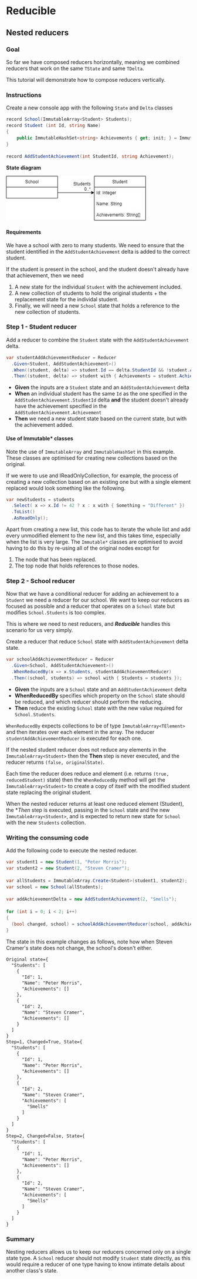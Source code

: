 ﻿# Reducible
## Nested reducers
### Goal
So far we have composed reducers horizontally, meaning we combined reducers that
work on the same `TState` and same `TDelta`.

This tutorial will demonstrate how to compose reducers vertically.


### Instructions

Create a new console app with the following `State` and `Delta` classes

```c#
record School(ImmutableArray<Student> Students);
record Student (int Id, string Name)
{
	public ImmutableHashSet<string> Achievements { get; init; } = ImmutableHashSet.Create<string>(StringComparer.InvariantCultureIgnoreCase);
}

record AddStudentAchievement(int StudentId, string Achievement);
```

**State diagram**

![](./../../../Images/4-tree-state.jpg)


#### Requirements
We have a school with zero to many students. We need to ensure that the student
identified in the `AddStudentAchievement` delta is added to the correct student.

If the student is present in the school, and the student doesn't already have
that achievement, then we need

1. A new state for the individual `Student` with the achievement included.
2. A new collection of students to hold the original students + the replacement
   state for the individal student.
3. Finally, we will need a new `School` state that holds a reference to the
   new collection of students.

### Step 1 - Student reducer

Add a reducer to combine the `Student` state with the `AddStudentAchievement` delta.

```c#
var studentAddAchievementReducer = Reducer
  .Given<Student, AddStudentAchievement>()
  .When((student, delta) => student.Id == delta.StudentId && !student.Achievements.Contains(delta.Achievement))
  .Then((student, delta) => student with { Achievements = student.Achievements.Add(delta.Achievement) });
```

* **Given** the inputs are a `Student` state and an `AddStudentAchievement` delta
* **When** an individual student has the same `Id` as the one specified in the `AddStudentAchievement.StudentId` delta **and**
the student doesn't already have the achievement specified in the `AddStudentAchievement.Achievement`
* **Then** we need a new student state based on the current state, but with the achievement added.

#### Use of Immutable* classes
Note the use of `ImmutableArray` and `ImmutableHashSet` in this example. These classes are optimised for creating new collections
based on the original.

If we were to use and IReadOnlyCollection, for example, the process of creating a new collection based on an existing one but with
a single element replaced would look something like the following.

```c#
var newStudents = students
  .Select( x => x.Id != 42 ? x : x with { Something = "Different" })
  .ToList()
  .AsReadOnly();
```

Apart from creating a new list, this code has to iterate the whole list and add every unmodified element to the new list, and this
takes time, especially when the list is very large.  The `Immutable*` classes are optimised to avoid having to do this by re-using
all of the original nodes except for

1. The node that has been replaced.
2. The top node that holds references to those nodes.

### Step 2 - School reducer

Now that we have a conditional reducer for adding an achievement to a `Student` we need a reducer for our school. We want to
keep our reducers as focused as possible and a reducer that operates on a `School` state but modifies `School.Students` is
too complex.

This is where we need to nest reducers, and ***Reducible*** handles this scenario for us very simply.

Create a reducer that reduce `School` state with `AddStudentAchievement` delta state.

```c#
var schoolAddAchievementReducer = Reducer
  .Given<School, AddStudentAchievement>()
  .WhenReducedBy(x => x.Students, studentAddAchievementReducer)
  .Then((school, students) => school with { Students = students });
```

* **Given** the inputs are a `School` state and an `AddStudentAchievement` delta
* **WhenReducedBy** specifies which property on the `School` state should be reduced, and which reducer should perform the reducing.
* **Then** reduce the existing `School` state with the new value required for `School.Students`.

`WhenReducedBy` expects collections to be of type `ImmutableArray<TElement>` and then iterates over each element in the
array. The reducer `studentAddAchievementReducer` is executed for each one.

If the nested student reducer does not reduce any elements in the `ImmutableArray<Student>` then the **Then** step is
never executed, and the reducer returns `(false, originalState)`.

Each time the reducer does reduce and element (i.e. returns `(true, reducedStudent)` state) then the `WhenReducedBy` method
will get the `ImmutableArray<Student>` to create a copy of itself with the modified student state replacing the original
student.

When the nested reducer returns at least one reduced element (Student), the **Then* step is executed, passing in the `School` state
and the new `ImmutableArray<Student>`, and is expected to return new state for `School` with the new `Students` collection.

### Writing the consuming code

Add the following code to execute the nested reducer.

```c#
var student1 = new Student(1, "Peter Morris");
var student2 = new Student(2, "Steven Cramer");

var allStudents = ImmutableArray.Create<Student>(student1, student2);
var school = new School(allStudents);

var addAchievementDelta = new AddStudentAchievement(2, "Smells");

for (int i = 0; i < 2; i++)
{
  (bool changed, school) = schoolAddAchievementReducer(school, addAchievementDelta);
}
```

The state in this example changes as follows, note how when Steven Cramer's state does not change, the school's doesn't either.

```
Original state={
  "Students": [
    {
      "Id": 1,
      "Name": "Peter Morris",
      "Achievements": []
    },
    {
      "Id": 2,
      "Name": "Steven Cramer",
      "Achievements": []
    }
  ]
}
Step=1, Changed=True, State={
  "Students": [
    {
      "Id": 1,
      "Name": "Peter Morris",
      "Achievements": []
    },
    {
      "Id": 2,
      "Name": "Steven Cramer",
      "Achievements": [
        "Smells"
      ]
    }
  ]
}
Step=2, Changed=False, State={
  "Students": [
    {
      "Id": 1,
      "Name": "Peter Morris",
      "Achievements": []
    },
    {
      "Id": 2,
      "Name": "Steven Cramer",
      "Achievements": [
        "Smells"
      ]
    }
  ]
}
```

### Summary
Nesting reducers allows us to keep our reducers concerned only on a single state type. A `School` reducer should not modify
`Student` state directly, as this would require a reducer of one type having to know intimate details about another
class's state.
